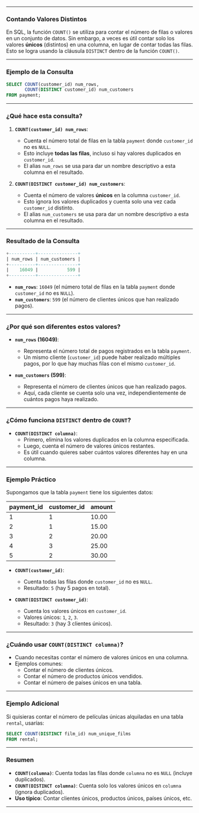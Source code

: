 
---

### **Contando Valores Distintos**

En SQL, la función `COUNT()` se utiliza para contar el número de filas o valores en un conjunto de datos. Sin embargo, a veces es útil contar solo los valores **únicos** (distintos) en una columna, en lugar de contar todas las filas. Esto se logra usando la cláusula `DISTINCT` dentro de la función `COUNT()`.

---

### **Ejemplo de la Consulta**

```sql
SELECT COUNT(customer_id) num_rows,
       COUNT(DISTINCT customer_id) num_customers
FROM payment;
```

---

### **¿Qué hace esta consulta?**

1. **`COUNT(customer_id) num_rows`**:
    - Cuenta el número total de filas en la tabla `payment` donde `customer_id` no es `NULL`.
    - Esto incluye **todas las filas**, incluso si hay valores duplicados en `customer_id`.
    - El alias `num_rows` se usa para dar un nombre descriptivo a esta columna en el resultado.

2. **`COUNT(DISTINCT customer_id) num_customers`**:
    - Cuenta el número de valores **únicos** en la columna `customer_id`.
    - Esto ignora los valores duplicados y cuenta solo una vez cada `customer_id` distinto.
    - El alias `num_customers` se usa para dar un nombre descriptivo a esta columna en el resultado.

---

### **Resultado de la Consulta**

```sql
+----------+---------------+
| num_rows | num_customers |
+----------+---------------+
|    16049 |           599 |
+----------+---------------+
```

- **`num_rows`**: `16049` (el número total de filas en la tabla `payment` donde `customer_id` no es `NULL`).
- **`num_customers`**: `599` (el número de clientes únicos que han realizado pagos).

---

### **¿Por qué son diferentes estos valores?**

- **`num_rows` (16049)**:
    - Representa el número total de pagos registrados en la tabla `payment`.
    - Un mismo cliente (`customer_id`) puede haber realizado múltiples pagos, por lo que hay muchas filas con el mismo `customer_id`.

- **`num_customers` (599)**:
    - Representa el número de clientes únicos que han realizado pagos.
    - Aquí, cada cliente se cuenta solo una vez, independientemente de cuántos pagos haya realizado.

---

### **¿Cómo funciona `DISTINCT` dentro de `COUNT`?**

- **`COUNT(DISTINCT columna)`**:
    - Primero, elimina los valores duplicados en la columna especificada.
    - Luego, cuenta el número de valores únicos restantes.
    - Es útil cuando quieres saber cuántos valores diferentes hay en una columna.

---

### **Ejemplo Práctico**

Supongamos que la tabla `payment` tiene los siguientes datos:

| payment_id | customer_id | amount |
|------------|-------------|--------|
| 1          | 1           | 10.00  |
| 2          | 1           | 15.00  |
| 3          | 2           | 20.00  |
| 4          | 3           | 25.00  |
| 5          | 2           | 30.00  |

- **`COUNT(customer_id)`**:
    - Cuenta todas las filas donde `customer_id` no es `NULL`.
    - Resultado: `5` (hay 5 pagos en total).

- **`COUNT(DISTINCT customer_id)`**:
    - Cuenta los valores únicos en `customer_id`.
    - Valores únicos: `1`, `2`, `3`.
    - Resultado: `3` (hay 3 clientes únicos).

---

### **¿Cuándo usar `COUNT(DISTINCT columna)`?**

- Cuando necesitas contar el número de valores únicos en una columna.
- Ejemplos comunes:
    - Contar el número de clientes únicos.
    - Contar el número de productos únicos vendidos.
    - Contar el número de países únicos en una tabla.

---

### **Ejemplo Adicional**

Si quisieras contar el número de películas únicas alquiladas en una tabla `rental`, usarías:

```sql
SELECT COUNT(DISTINCT film_id) num_unique_films
FROM rental;
```

---

### **Resumen**

- **`COUNT(columna)`**: Cuenta todas las filas donde `columna` no es `NULL` (incluye duplicados).
- **`COUNT(DISTINCT columna)`**: Cuenta solo los valores únicos en `columna` (ignora duplicados).
- **Uso típico**: Contar clientes únicos, productos únicos, países únicos, etc.

---

